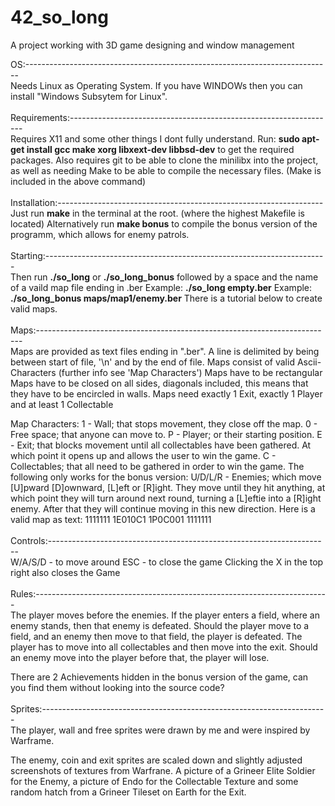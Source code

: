 # 42_so_long
A project working with 3D game designing and window management


OS:----------------------------------------------------------------------------<br />
Needs Linux as Operating System.
If you have WINDOWs then you can install "Windows Subsytem for Linux".<br />
<br />
Requirements:------------------------------------------------------------------<br />
Requires X11 and some other things I dont fully understand.
Run:
**sudo apt-get install gcc make xorg libxext-dev libbsd-dev**
to get the required packages.
Also requires git to be able to clone the minilibx into the project,
as well as needing Make to be able to compile the necessary files. 
(Make is included in the above command)<br />
<br />
Installation:------------------------------------------------------------------<br />
Just run **make** in the terminal at the root.
(where the highest Makefile is located)
Alternatively run **make bonus** to compile the bonus version of the programm,
which allows for enemy patrols.<br />
<br />
Starting:----------------------------------------------------------------------<br />
Then run **./so_long** or **./so_long_bonus** followed by a space and the
name of a vaild map file ending in .ber
Example: **./so_long empty.ber**
Example: **./so_long_bonus maps/map1/enemy.ber**
There is a tutorial below to create valid maps.<br />
<br />
Maps:--------------------------------------------------------------------------<br />
Maps are provided as text files ending in ".ber".
A line is delimited by being between start of file, 
'\n' and by the end of file.
Maps consist of valid Ascii-Characters (further info see 'Map Characters')
Maps have to be rectangular
Maps have to be closed on all sides, diagonals included, this means that they
have to be encircled in walls.
Maps need exactly 1 Exit, exactly 1 Player and at least 1 Collectable

Map Characters:
1 		- 	Wall; that stops movement, they close off the map.
0 		- 	Free space; that anyone can move to.
P 		- 	Player; or their starting position.
E 		- 	Exit; that blocks movement until all collectables have been 
			gathered. At which point it opens up and allows the user
			to win the game.
C 		- 	Collectables; that all need to be gathered in order to win the game.
The following only works for the bonus version:
U/D/L/R -	Enemies; which move [U]pward [D]ownward, [L]eft or [R]ight.
			They move until they hit anything, at which point they will turn
			around next round, turning a [L]eftie into a [R]ight enemy.
			After that they will continue moving in this new direction.
Here is a valid map as text:
1111111
1E010C1
1P0C001
1111111<br />
<br />
Controls:----------------------------------------------------------------------<br />
W/A/S/D	-	to move around
ESC		-	to close the game
Clicking the X in the top right also closes the Game<br />
<br />
Rules:-------------------------------------------------------------------------<br />
The player moves before the enemies. If the player enters a field,
where an enemy stands, then that enemy is defeated.
Should the player move to a field, and an enemy then move to that field,
the player is defeated.
The player has to move into all collectables and then move into the exit.
Should an enemy move into the player before that, the player will lose.

There are 2 Achievements hidden in the bonus version of the game, can you find them
without looking into the source code?<br />
<br />
Sprites:-----------------------------------------------------------------------<br />
The player, wall and free sprites were drawn by me and were inspired by Warframe.

The enemy, coin and exit sprites are scaled down and slightly adjusted screenshots of textures from Warfrane.
A picture of a Grineer Elite Soldier for the Enemy, a picture of Endo for the Collectable Texture and some random hatch from a Grineer Tileset on Earth for the Exit.